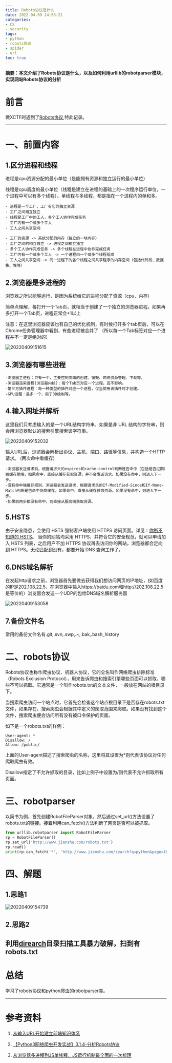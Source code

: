 ```yaml
---
title: Robots协议是什么
date: 2022-04-09 14:58:21
categories:
- CS
- security
tags:
- python
- robots协议
- spider
- url
toc: true
---
```

**摘要：本文介绍了Robots协议是什么，以及如何利用urllib的robotparser模块，实现网站Robots协议的分析**
<!-- more -->
# 前言
做XCTF时遇到了[Robots协议](https://adworld.xctf.org.cn/task/answer?type=web&number=3&grade=0&id=5063&page=1),特此记录。

---
# 一、前置内容
## 1.区分进程和线程
进程是cpu资源分配的最小单位（是能拥有资源和独立运行的最小单位）

线程是cpu调度的最小单位（线程是建立在进程的基础上的一次程序运行单位，一个进程中可以有多个线程）。单线程与多线程，都是指在一个进程内的单和多。
```
- 进程是一个工厂，工厂有它的独立资源
- 工厂之间相互独立
- 线程是工厂中的工人，多个工人协作完成任务
- 工厂内有一个或多个工人
- 工人之间共享空间
```
```
- 工厂的资源 -> 系统分配的内存（独立的一块内存）
- 工厂之间的相互独立 -> 进程之间相互独立
- 多个工人协作完成任务 -> 多个线程在进程中协作完成任务
- 工厂内有一个或多个工人 -> 一个进程由一个或多个线程组成
- 工人之间共享空间 -> 同一进程下的各个线程之间共享程序的内存空间（包括代码段、数据集、堆等）
```
## 2.浏览器是多进程的
浏览器之所以能够运行，是因为系统给它的进程分配了资源（cpu、内存）

简单点理解，每打开一个Tab页，就相当于创建了一个独立的浏览器进程。如果再多打开一个Tab页，进程正常会+1以上

注意：在这里浏览器应该也有自己的优化机制，有时候打开多个tab页后，可以在Chrome任务管理器中看到，有些进程被合并了 （所以每一个Tab标签对应一个进程并不一定是绝对的）

![20220409151615](https://cdn.jsdelivr.net/gh/zhangsx19/PicBed/images_for_blogs20220409151615.png)

## 3.浏览器有哪些进程
```
-浏览器主进程：只有一个，主要控制页面的创建、销毁、网络资源管理、下载等。
-浏览器渲染进程(浏览器内核)：每个Tab页对应一个进程，互不影响。
-第三方插件进程：每一种类型的插件对应一个进程，仅当使用该插件时才创建。
-GPU进程：最多一个，用于3D绘制等。
```

## 4.输入网址并解析
这里我们只考虑输入的是一个URL结构字符串，如果是非 URL 结构的字符串，则会用浏览器默认的搜索引擎搜索该字符串。

![20220409152032](https://cdn.jsdelivr.net/gh/zhangsx19/PicBed/images_for_blogs20220409152032.png)

输入URL后，浏览器会解析出协议、主机、端口、路径等信息，并构造一个HTTP请求。
(两次命中看缓存)
```
-浏览器发送请求前，根据请求头的expires和cache-control判断是否命中（包括是否过期）强缓存策略，如果命中，直接从缓存获取资源，并不会发送请求。如果没有命中，则进入下一步。
-没有命中强缓存规则，浏览器会发送请求，根据请求头的If-Modified-Since和If-None-Match判断是否命中协商缓存，如果命中，直接从缓存获取资源。如果没有命中，则进入下一步。
-如果前两步都没有命中，则直接从服务端获取资源。
```
## 5.HSTS
由于安全隐患，会使用 HSTS 强制客户端使用 HTTPS 访问页面。详见：[你所不知道的 HSTS](https://www.barretlee.com/blog/2015/10/22/hsts-intro/)。
当你的网站均采用 HTTPS，并符合它的安全规范，就可以申请加入 HSTS 列表，之后用户不加 HTTPS 协议再去访问你的网站，浏览器都会定向到 HTTPS。无论匹配到没有，都要开始 DNS 查询工作了。

## 6.DNS域名解析
在发起http请求之前，浏览器首先要做去获得我们想访问网页的IP地址，(如百度的IP是202.108.22.5，在浏览器中输入https://baidu.com和http://202.108.22.5是等价的）浏览器会发送一个UDP的包给DNS域名解析服务器

![20220409153058](https://cdn.jsdelivr.net/gh/zhangsx19/PicBed/images_for_blogs20220409153058.png)

## 7.备份文件名
常用的备份文件名有.git,.svn,.swp,.~,.bak,.bash_history

# 二、robots协议
Robots协议也称作爬虫协议、机器人协议，它的全名叫作网络爬虫排除标准（Robots Exclusion Protocol），用来告诉爬虫和搜索引擎哪些页面可以抓取，哪些不可以抓取。它通常是一个叫作robots.txt的文本文件，一般放在网站的根目录下。

当搜索爬虫访问一个站点时，它首先会检查这个站点根目录下是否存在robots.txt文件，如果存在，搜索爬虫会根据其中定义的爬取范围来爬取。如果没有找到这个文件，搜索爬虫便会访问所有没有被口令保护的页面。

如下是一个robots.txt的样例：
```
User-agent: *
Disallow: /
Allow: /public/
```
上面的User-agent描述了搜索爬虫的名称，这里将其设置为*则代表该协议对任何爬取爬虫有效。

Disallow指定了不允许抓取的目录，比如上例子中设置为/则代表不允许抓取所有页面。

# 三、robotparser 
以简书为例，首先创建RobotFileParser对象，然后通过set_url()方法设置了robots.txt的链接。接着利用can_fetch()方法判断了网页是否可以被抓取。
```py
from urllib.robotparser import RobotFileParser
rp = RobotFileParser()
rp.set_url('http://www.jianshu.com/robots.txt')
rp.read()
print(rp.can_fetch('*', 'http://www.jianshu.com/search?q=python&page=1&type=collections'))
```

# 四、解题
## 1.思路1
![20220409154739](https://cdn.jsdelivr.net/gh/zhangsx19/PicBed/images_for_blogs20220409154739.png)

## 2.思路2
利用[direarch](https://github.com/maurosoria/dirsearch)目录扫描工具暴力破解，扫到有robots.txt
---
# 总结
学习了robots协议和python爬虫的robotparser类。

---
# 参考资料
1. [从输入URL开始建立前端知识体系](https://juejin.cn/post/6935232082482298911)

2. [【Python3网络爬虫开发实战】3.1.4-分析Robots协议](https://juejin.cn/post/6844903576142102535)

3. [从浏览器多进程到JS单线程，JS运行机制最全面的一次梳理](https://juejin.cn/post/6844903553795014663)